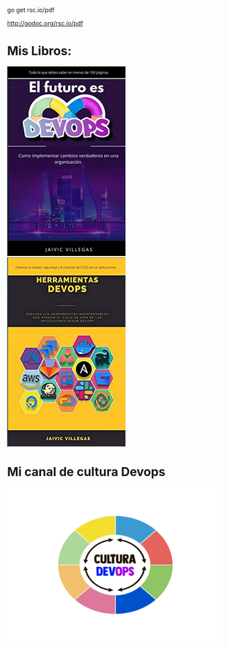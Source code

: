 go get rsc.io/pdf

http://godoc.org/rsc.io/pdf



# Mis Libros:

[![libros futuro es devops ](https://github.com/culturadevops/recursos/blob/master/portada-futuro-es-devops.png)](https://amzn.to/3S8AGG9) [![libros herramientas devops](https://github.com/culturadevops/recursos/blob/master/portada-herramientasdevops.png)](https://amzn.to/3ga1c4E)

# Mi canal de cultura Devops

[![canal de youtube sobre devops ](https://github.com/culturadevops/recursos/blob/master/logo-culturadevops.png)](https://www.youtube.com/channel/UCfJ67eVA7DkKbbIF5ceJDMA?sub_confirmation=1) 
